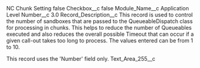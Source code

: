 <?xml version="1.0" encoding="UTF-8"?>
<CustomMetadata xmlns="http://soap.sforce.com/2006/04/metadata" xmlns:xsi="http://www.w3.org/2001/XMLSchema-instance" xmlns:xsd="http://www.w3.org/2001/XMLSchema">
    <label>NC Chunk Setting</label>
    <protected>false</protected>
    <values>
        <field>Checkbox__c</field>
        <value xsi:type="xsd:boolean">false</value>
    </values>
    <values>
        <field>Module_Name__c</field>
        <value xsi:type="xsd:string">Application Level</value>
    </values>
    <values>
        <field>Number__c</field>
        <value xsi:type="xsd:double">3.0</value>
    </values>
    <values>
        <field>Record_Description__c</field>
        <value xsi:type="xsd:string">This record is used to control the number of sandboxes that are passed to the QueueableDispatch class for processing in chunks.  This helps to reduce the number of Queueables executed and also reduces the overall possible Timeout that can occur if a given call-out takes too long to process.  The values entered can be from 1 to 10.  

This record uses the &apos;Number&apos; field only.</value>
    </values>
    <values>
        <field>Text_Area_255__c</field>
        <value xsi:nil="true"/>
    </values>
</CustomMetadata>
